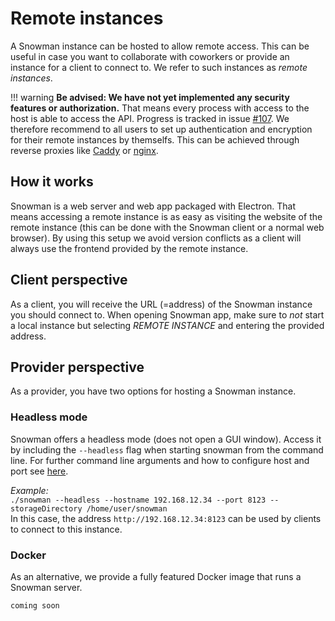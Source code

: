 # Remote instances

A Snowman instance can be hosted to allow remote access.
This can be useful in case you want to collaborate with coworkers or provide an instance for a client to connect to. We refer to such instances as *remote instances*.

!!! warning
    **Be advised: We have not yet implemented any security features or authorization.** That means every process with access to the host is able to access the API. Progress is tracked in issue [#107](https://github.com/HPI-Information-Systems/snowman/issues/107). We therefore recommend to all users to set up authentication and encryption for their remote instances by themselfs. This can be achieved through reverse proxies like [Caddy](https://caddyserver.com/) or [nginx](https://nginx.org/en/).

## How it works

Snowman is a web server and web app packaged with Electron.
That means accessing a remote instance is as easy as visiting the website of the remote instance (this can be done with the Snowman client or a normal web browser).
By using this setup we avoid version conflicts as a client will always use the frontend provided by the remote instance.

## Client perspective

As a client, you will receive the URL (=address) of the Snowman instance you
should connect to. When opening Snowman app, make sure to *not* start a local
instance but selecting *REMOTE INSTANCE* and entering the provided address.

## Provider perspective

As a provider, you have two options for hosting a Snowman instance.

### Headless mode

Snowman offers a headless mode (does not open a GUI window). Access it by including the `--headless` flag when starting snowman from the command line. For further command line arguments and how to configure host and port see [here](../dev_setup/introduction.md#command-line-arguments).

*Example:*  
`./snowman --headless --hostname 192.168.12.34 --port 8123 --storageDirectory /home/user/snowman`  
In this case, the address `http://192.168.12.34:8123` can be used by clients to connect to this instance.

### Docker

As an alternative, we provide a fully featured Docker image that runs a Snowman server.

`coming soon`
